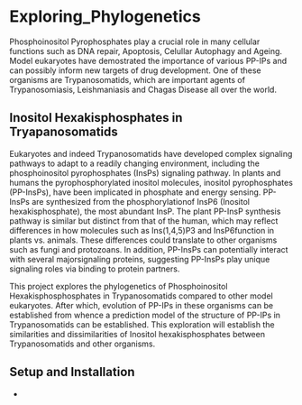 
# Exploring_Phylogenetics

Phosphoinositol Pyrophosphates play a crucial role in many cellular functions such as DNA repair, Apoptosis, Celullar Autophagy and Ageing. Model eukaryotes have demostrated the importance of various PP-IPs and can possibly inform new targets of drug development. One of these organisms are Trypanosomatids, which are important agents of Trypanosomiasis, Leishmaniasis and Chagas Disease all over the world. 

## Inositol Hexakisphosphates in Tryapanosomatids

Eukaryotes and indeed Trypanosomatids have developed complex signaling pathways to adapt to a readily changing environment, including the phosphoinositol pyrophosphates (InsPs) signaling pathway.  In plants and humans the pyrophosphorylated inositol molecules, inositol pyrophosphates (PP-InsPs), have been implicated in phosphate and energy sensing.  PP-InsPs are synthesized from the phosphorylationof InsP6 (Inositol hexakisphosphate), the most abundant InsP. The plant PP-InsP synthesis pathway is similar but distinct from that of the human, which may reflect differences in how molecules such as Ins(1,4,5)P3 and InsP6function in plants vs.  animals. These differences could translate to other organisms such as fungi and protozoans. In addition, PP-InsPs can potentially interact with several majorsignaling proteins, suggesting PP-InsPs play unique signaling roles via binding to protein partners.

This project explores the phylogenetics of Phosphoinositol Hexakisphosphosphates in Trypanosomatids compared to other model eukaryotes. After which, evolution of PP-IPs in these organisms can be established from whence a prediction model of the structure of PP-IPs in Trypanosomatids can be established. This exploration will establish the similarities and dissimilarities of Inositol hexakisphosphates between Trypanosomatids and other organisms.

## Setup and Installation

*
